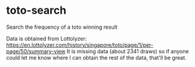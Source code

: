# toto-search
 Search the frequency of a toto winning result

Data is obtained from Lottolyzer: https://en.lottolyzer.com/history/singapore/toto/page/1/per-page/50/summary-view
It is missing data (about 2341 draws) so if anyone could let me know where I can obtain the rest of the data, that'll be great.
